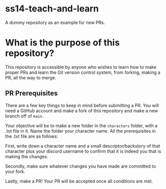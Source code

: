 # ss14-teach-and-learn
A dummy repository as an example for new PRs.

# What is the purpose of this repository?
This repository is accessible by anyone who wishes to learn how to make proper PRs and learn the Git version control system, from forking, making a PR, all the way to merge.


## PR Prerequisites
There are a few key things to keep in mind before submitting a PR. You will need a GitHub account and make a fork of this repository and make a new branch off of `main`.

Your objective will be to make a new folder in the `characters` folder, with a .txt file in it. Name the folder your character name. All the prerequisites in the .txt file are as follows:

First, write down a character name and a small descriptor/backstory of that character plus your discord username to confirm that it is indeed you that is making the changes.

Secondly, make sure whatever changes you have made are committed to your fork.

Lastly, make a PR! Your PR will be accepted once all conditions are met.
